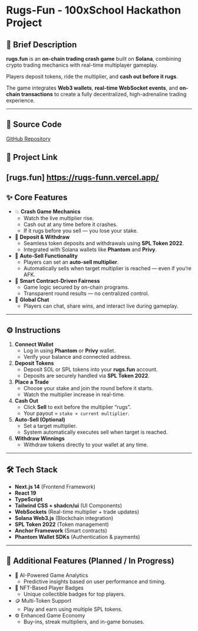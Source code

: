 # Rugs-Fun - 100xSchool Hackathon Project

## 📝 Brief Description

**rugs.fun** is an **on-chain trading crash game** built on **Solana**, combining crypto trading mechanics with real-time multiplayer gameplay.

Players deposit tokens, ride the multiplier, and **cash out before it rugs**.

The game integrates **Web3 wallets**, **real-time WebSocket events**, and **on-chain transactions** to create a fully decentralized, high-adrenaline trading experience.

---

## 🔗 Source Code

[GitHub Repository](https://github.com/piyushhsainii/rugs.fun)

## 🔗 Project Link

[**rugs.fun**] https://rugs-funn.vercel.app/
---

## ✨ Core Features

- 💥 **Crash Game Mechanics**
    - Watch the live multiplier rise.
    - Cash out at any time before it crashes.
    - If it rugs before you sell — you lose your stake.
- 💸 **Deposit & Withdraw**
    - Seamless token deposits and withdrawals using **SPL Token 2022**.
    - Integrated with Solana wallets like **Phantom** and **Privy**.
- 🤖 **Auto-Sell Functionality**
    - Players can set an **auto-sell multiplier**.
    - Automatically sells when target multiplier is reached — even if you’re AFK.
- 🧠 **Smart Contract-Driven Fairness**
    - Game logic secured by on-chain programs.
    - Transparent round results — no centralized control.
- 💬 **Global Chat**
    - Players can chat, share wins, and interact live during gameplay.

---

## ⚙️ Instructions

1. **Connect Wallet**
    - Log in using **Phantom** or **Privy** wallet.
    - Verify your balance and connected address.
2. **Deposit Tokens**
    - Deposit SOL or SPL tokens into your **rugs.fun** account.
    - Deposits are securely handled via **SPL Token 2022**.
3. **Place a Trade**
    - Choose your stake and join the round before it starts.
    - Watch the multiplier increase in real-time.
4. **Cash Out**
    - Click **Sell** to exit before the multiplier “rugs”.
    - Your payout = `stake × current multiplier`.
5. **Auto-Sell (Optional)**
    - Set a target multiplier.
    - System automatically executes sell when target is reached.
6. **Withdraw Winnings**
    - Withdraw tokens directly to your wallet at any time.

---

## 🛠 Tech Stack

- **Next.js 14** (Frontend Framework)
- **React 19**
- **TypeScript**
- **Tailwind CSS + shadcn/ui** (UI Components)
- **WebSockets** (Real-time multiplier + trade updates)
- **Solana Web3.js** (Blockchain integration)
- **SPL Token 2022** (Token management)
- **Anchor Framework** (Smart contracts)
- **Phantom Wallet SDKs** (Authentication & payments)

---

## 🧩 Additional Features (Planned / In Progress)

- 🧠 AI-Powered Game Analytics
    - Predictive insights based on user performance and timing.
- 🧾 NFT-Based Player Badges
    - Unique collectible badges for top players.
- 🪙 Multi-Token Support
    - Play and earn using multiple SPL tokens.
- ⚙️ Enhanced Game Economy
    - Buy-ins, streak multipliers, and in-game bonuses.
